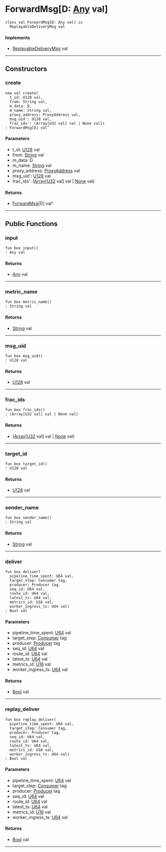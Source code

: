 # ForwardMsg\[D: [Any](builtin-Any) val\]

```pony
class val ForwardMsg[D: Any val] is
  ReplayableDeliveryMsg val
```

#### Implements

* [ReplayableDeliveryMsg](wallaroo-core-messages-ReplayableDeliveryMsg) val

---

## Constructors

### create

```pony
new val create(
  t_id: U128 val,
  from: String val,
  m_data: D,
  m_name: String val,
  proxy_address: ProxyAddress val,
  msg_uid': U128 val,
  frac_ids': (Array[U32 val] val | None val))
: ForwardMsg[D] val^
```
#### Parameters

*   t_id: [U128](builtin-U128) val
*   from: [String](builtin-String) val
*   m_data: D
*   m_name: [String](builtin-String) val
*   proxy_address: [ProxyAddress](wallaroo-core-topology-ProxyAddress) val
*   msg_uid': [U128](builtin-U128) val
*   frac_ids': ([Array](builtin-Array)\[[U32](builtin-U32) val\] val | [None](builtin-None) val)

#### Returns

* [ForwardMsg](wallaroo-core-messages-ForwardMsg)\[D\] val^

---

## Public Functions

### input

```pony
fun box input()
: Any val
```

#### Returns

* [Any](builtin-Any) val

---

### metric_name

```pony
fun box metric_name()
: String val
```

#### Returns

* [String](builtin-String) val

---

### msg_uid

```pony
fun box msg_uid()
: U128 val
```

#### Returns

* [U128](builtin-U128) val

---

### frac_ids

```pony
fun box frac_ids()
: (Array[U32 val] val | None val)
```

#### Returns

* ([Array](builtin-Array)\[[U32](builtin-U32) val\] val | [None](builtin-None) val)

---

### target_id

```pony
fun box target_id()
: U128 val
```

#### Returns

* [U128](builtin-U128) val

---

### sender_name

```pony
fun box sender_name()
: String val
```

#### Returns

* [String](builtin-String) val

---

### deliver

```pony
fun box deliver(
  pipeline_time_spent: U64 val,
  target_step: Consumer tag,
  producer: Producer tag,
  seq_id: U64 val,
  route_id: U64 val,
  latest_ts: U64 val,
  metrics_id: U16 val,
  worker_ingress_ts: U64 val)
: Bool val
```
#### Parameters

*   pipeline_time_spent: [U64](builtin-U64) val
*   target_step: [Consumer](wallaroo-core-common-Consumer) tag
*   producer: [Producer](wallaroo-core-common-Producer) tag
*   seq_id: [U64](builtin-U64) val
*   route_id: [U64](builtin-U64) val
*   latest_ts: [U64](builtin-U64) val
*   metrics_id: [U16](builtin-U16) val
*   worker_ingress_ts: [U64](builtin-U64) val

#### Returns

* [Bool](builtin-Bool) val

---

### replay_deliver

```pony
fun box replay_deliver(
  pipeline_time_spent: U64 val,
  target_step: Consumer tag,
  producer: Producer tag,
  seq_id: U64 val,
  route_id: U64 val,
  latest_ts: U64 val,
  metrics_id: U16 val,
  worker_ingress_ts: U64 val)
: Bool val
```
#### Parameters

*   pipeline_time_spent: [U64](builtin-U64) val
*   target_step: [Consumer](wallaroo-core-common-Consumer) tag
*   producer: [Producer](wallaroo-core-common-Producer) tag
*   seq_id: [U64](builtin-U64) val
*   route_id: [U64](builtin-U64) val
*   latest_ts: [U64](builtin-U64) val
*   metrics_id: [U16](builtin-U16) val
*   worker_ingress_ts: [U64](builtin-U64) val

#### Returns

* [Bool](builtin-Bool) val

---

